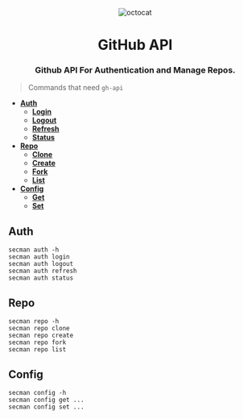 <p align="center">
  <img alt="octocat" src="https://github.githubassets.com/images/icons/emoji/octocat.png" />
  <h1 align="center">GitHub API</h1>
  <h3 align="center">Github API For Authentication and Manage Repos.</h3>
</p>

> Commands that need `gh-api`

* [**Auth**](https://secman.dev/docs/commands/auth)
  - [**Login**](https://secman.dev/docs/commands/auth#login)
  - [**Logout**](https://secman.dev/docs/commands/auth#logout)
  - [**Refresh**](https://secman.dev/docs/commands/auth#refresh)
  - [**Status**](https://secman.dev/docs/commands/auth#status)
* [**Repo**](https://secman.dev/docs/commands/repo)
  - [**Clone**](https://secman.dev/docs/commands/repo#clone)
  - [**Create**](https://secman.dev/docs/commands/repo#create)
  - [**Fork**](https://secman.dev/docs/commands/repo#fork)
  - [**List**](https://secman.dev/docs/commands/repo#list)
* [**Config**](https://secman.dev/docs/commands/config)
  - [**Get**](https://secman.dev/docs/commands/config#get)
  - [**Set**](https://secman.dev/docs/commands/config#set)

## Auth

```
secman auth -h
secman auth login
secman auth logout
secman auth refresh
secman auth status
```

## Repo

```
secman repo -h
secman repo clone
secman repo create
secman repo fork
secman repo list
```

## Config

```
secman config -h
secman config get ...
secman config set ...
```

